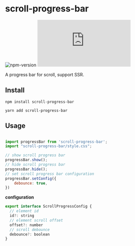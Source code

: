 # scroll-progress-bar

![npm-version](https://img.shields.io/npm/v/scroll-progress-bar.svg)
![bundlesize-js-image](https://img.badgesize.io/https:/unpkg.com/scroll-progress-bar/es/index.js?label=gzip&compression=gzip&style=flat-square)


A progress bar for scroll, support SSR.

## Install

```npm
npm install scroll-progress-bar
```

```yarn
yarn add scroll-progress-bar
```

## Usage

``` javascript

import progressBar from 'scroll-progress-bar';
import "scroll-progress-bar/style.css";

// show scroll progress bar
progressBar.show();
// hide scroll progress bar
progressBar.hide();
// set scroll progress bar configuration
progressBar.setConfig({
    debounce: true,
})

```

**configuration**

```javascript
export interface ScrollProgressConfig {
  // element id
  id?: string
  // element scroll offset
  offset?: number
  // scroll debounce
  debounce?: boolean
}
```
